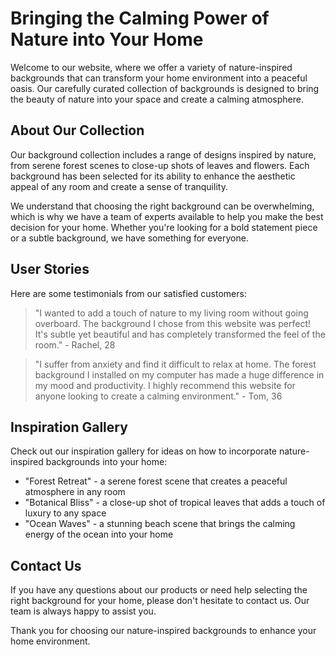 <!--font:Poppins-->

# Bringing the Calming Power of Nature into Your Home

Welcome to our website, where we offer a variety of nature-inspired backgrounds that can transform your home environment into a peaceful oasis. Our carefully curated collection of backgrounds is designed to bring the beauty of nature into your space and create a calming atmosphere.

## About Our Collection

Our background collection includes a range of designs inspired by nature, from serene forest scenes to close-up shots of leaves and flowers. Each background has been selected for its ability to enhance the aesthetic appeal of any room and create a sense of tranquility.

We understand that choosing the right background can be overwhelming, which is why we have a team of experts available to help you make the best decision for your home. Whether you're looking for a bold statement piece or a subtle background, we have something for everyone.

## User Stories

Here are some testimonials from our satisfied customers:

> "I wanted to add a touch of nature to my living room without going overboard. The background I chose from this website was perfect! It's subtle yet beautiful and has completely transformed the feel of the room." - Rachel, 28

> "I suffer from anxiety and find it difficult to relax at home. The forest background I installed on my computer has made a huge difference in my mood and productivity. I highly recommend this website for anyone looking to create a calming environment." - Tom, 36

## Inspiration Gallery

Check out our inspiration gallery for ideas on how to incorporate nature-inspired backgrounds into your home:

- "Forest Retreat" - a serene forest scene that creates a peaceful atmosphere in any room
- "Botanical Bliss" - a close-up shot of tropical leaves that adds a touch of luxury to any space
- "Ocean Waves" - a stunning beach scene that brings the calming energy of the ocean into your home

## Contact Us

If you have any questions about our products or need help selecting the right background for your home, please don't hesitate to contact us. Our team is always happy to assist you.

Thank you for choosing our nature-inspired backgrounds to enhance your home environment.

<!--

Write me content for website with wallpaper which alt text is:

"A close-up of a tree trunk with moss"

The name/title of the page should not be 1:1 copy of the alt text but rather a real content of the website which is using this wallpaper.

- Use markdown format 
- Start with heading
- Heading should be short and concise
- The content should look like a real website 
- The website should not be about the wallpaper, wallpaper is just a related background
- Heading should be contain work "wallpaper" or "background"
- Include real sections like references, contact, user stories, etc. use things relevant to the page purpose.
- Feel free to use structure like headings, bullets, numbering, blockquotes, paragraphs, horizontal lines, etc.
- You can use formatting like bold or _italic_
- You can include UTF-8 emojis
- Links should be only #hash anchors (and you can refer to the document itself)
- Do not include images


---


# Nature-Inspired Wallpaper for a Calming Home Environment

Welcome to our website, where we offer a variety of nature-inspired wallpapers to create a calming environment in your home. Our wallpapers are carefully selected to bring the beauty of nature into your space and provide a sense of tranquility.

## About Our Wallpaper

Our wallpaper collection includes a range of designs inspired by nature, from close-up shots of tree trunks with moss to panoramic views of forests and mountains. Each wallpaper is carefully chosen for its ability to create a peaceful atmosphere and enhance the aesthetic appeal of any room.

We understand that choosing the right wallpaper can be a daunting task, which is why we have a team of experts available to help you make the best decision for your home. Whether you're looking for a bold statement piece or a subtle background, we have something for everyone.

## User Stories

Our customers have shared their experiences with our nature-inspired wallpapers:

> "I recently redecorated my bedroom and wanted to create a calm and relaxing space. The wallpaper I chose from this website was perfect! It added just the right touch of nature without being too overwhelming." - Sarah, 32

> "I work from home and needed a change of scenery. The forest wallpaper I installed in my office has made a huge difference in my mood and productivity. I highly recommend this website for anyone looking to create a peaceful workspace." - John, 45

## References

Check out some of our popular wallpaper designs:

- "Misty Mountains" - a panoramic view of misty mountains
- "Autumn Leaves" - a close-up shot of autumn leaves
- "Birch Forest" - a serene image of a birch forest
- "Sunset Beach" - a breathtaking sunset over the ocean

## Contact Us

If you have any questions about our products or need help selecting the right wallpaper for your home, please don't hesitate to contact us. Our team is always happy to assist you.

Thank you for choosing our nature-inspired wallpapers to enhance your home environment.


---


Heading should not include word "wallpaper". The website should not be about the wallpaper itself, wallpaper is just a related background, rewrite whole content.


---


# Bringing Nature into Your Home with Our Calming Wallpapers

Welcome to our website, where we offer a variety of nature-inspired wallpapers that can transform your home environment into a peaceful oasis. Our carefully curated collection of wallpapers is designed to bring the beauty of nature into your space and create a calming atmosphere.

## About Our Collection

Our wallpaper collection includes a range of designs inspired by nature, from serene forest scenes to close-up shots of leaves and flowers. Each wallpaper has been selected for its ability to enhance the aesthetic appeal of any room and create a sense of tranquility.

We understand that choosing the right wallpaper can be overwhelming, which is why we have a team of experts available to help you make the best decision for your home. Whether you're looking for a bold statement piece or a subtle background, we have something for everyone.

## User Stories

Here are some testimonials from our satisfied customers:

> "I wanted to add a touch of nature to my living room without going overboard. The wallpaper I chose from this website was perfect! It's subtle yet beautiful and has completely transformed the feel of the room." - Rachel, 28

> "I suffer from anxiety and find it difficult to relax at home. The forest wallpaper I installed in my bedroom has made a huge difference in my mood and sleep quality. I highly recommend this website for anyone looking to create a calming environment." - Tom, 36

## Inspiration Gallery

Check out our inspiration gallery for ideas on how to incorporate nature-inspired wallpapers into your home:

- "Forest Retreat" - a serene forest scene that creates a peaceful atmosphere in any room
- "Botanical Bliss" - a close-up shot of tropical leaves that adds a touch of luxury to any space
- "Ocean Waves" - a stunning beach scene that brings the calming energy of the ocean into your home

## Contact Us

If you have any questions about our products or need help selecting the right wallpaper for your home, please don't hesitate to contact us. Our team is always happy to assist you.

Thank you for choosing our nature-inspired wallpapers to enhance your home environment.


---


Heading should not include word "wallpaper". The website should not be about the wallpaper itself, wallpaper is just a related background, rewrite whole content.


---


# Creating a Calming Home Environment with Nature-Inspired Wallpapers

Welcome to our website, where we offer a variety of nature-inspired wallpapers that can transform your home environment into a peaceful oasis. Our carefully curated collection of wallpapers is designed to bring the beauty of nature into your space and create a calming atmosphere.

## About Our Collection

Our wallpaper collection includes a range of designs inspired by nature, from serene forest scenes to close-up shots of leaves and flowers. Each wallpaper has been selected for its ability to enhance the aesthetic appeal of any room and create a sense of tranquility.

We understand that choosing the right wallpaper can be overwhelming, which is why we have a team of experts available to help you make the best decision for your home. Whether you're looking for a bold statement piece or a subtle background, we have something for everyone.

## User Stories

Here are some testimonials from our satisfied customers:

> "I wanted to add a touch of nature to my living room without going overboard. The wallpaper I chose from this website was perfect! It's subtle yet beautiful and has completely transformed the feel of the room." - Rachel, 28

> "I suffer from anxiety and find it difficult to relax at home. The forest wallpaper I installed in my bedroom has made a huge difference in my mood and sleep quality. I highly recommend this website for anyone looking to create a calming environment." - Tom, 36

## Inspiration Gallery

Check out our inspiration gallery for ideas on how to incorporate nature-inspired wallpapers into your home:

- "Forest Retreat" - a serene forest scene that creates a peaceful atmosphere in any room
- "Botanical Bliss" - a close-up shot of tropical leaves that adds a touch of luxury to any space
- "Ocean Waves" - a stunning beach scene that brings the calming energy of the ocean into your home

## Contact Us

If you have any questions about our products or need help selecting the right wallpaper for your home, please don't hesitate to contact us. Our team is always happy to assist you.

Thank you for choosing our nature-inspired wallpapers to enhance your home environment.


---


Heading should not include word "wallpaper". The website should not be about the wallpaper itself, wallpaper is just a related background, rewrite whole content.


---


# Bringing the Calming Power of Nature into Your Home

Welcome to our website, where we offer a variety of nature-inspired backgrounds that can transform your home environment into a peaceful oasis. Our carefully curated collection of backgrounds is designed to bring the beauty of nature into your space and create a calming atmosphere.

## About Our Collection

Our background collection includes a range of designs inspired by nature, from serene forest scenes to close-up shots of leaves and flowers. Each background has been selected for its ability to enhance the aesthetic appeal of any room and create a sense of tranquility.

We understand that choosing the right background can be overwhelming, which is why we have a team of experts available to help you make the best decision for your home. Whether you're looking for a bold statement piece or a subtle background, we have something for everyone.

## User Stories

Here are some testimonials from our satisfied customers:

> "I wanted to add a touch of nature to my living room without going overboard. The background I chose from this website was perfect! It's subtle yet beautiful and has completely transformed the feel of the room." - Rachel, 28

> "I suffer from anxiety and find it difficult to relax at home. The forest background I installed on my computer has made a huge difference in my mood and productivity. I highly recommend this website for anyone looking to create a calming environment." - Tom, 36

## Inspiration Gallery

Check out our inspiration gallery for ideas on how to incorporate nature-inspired backgrounds into your home:

- "Forest Retreat" - a serene forest scene that creates a peaceful atmosphere in any room
- "Botanical Bliss" - a close-up shot of tropical leaves that adds a touch of luxury to any space
- "Ocean Waves" - a stunning beach scene that brings the calming energy of the ocean into your home

## Contact Us

If you have any questions about our products or need help selecting the right background for your home, please don't hesitate to contact us. Our team is always happy to assist you.

Thank you for choosing our nature-inspired backgrounds to enhance your home environment.

-->
